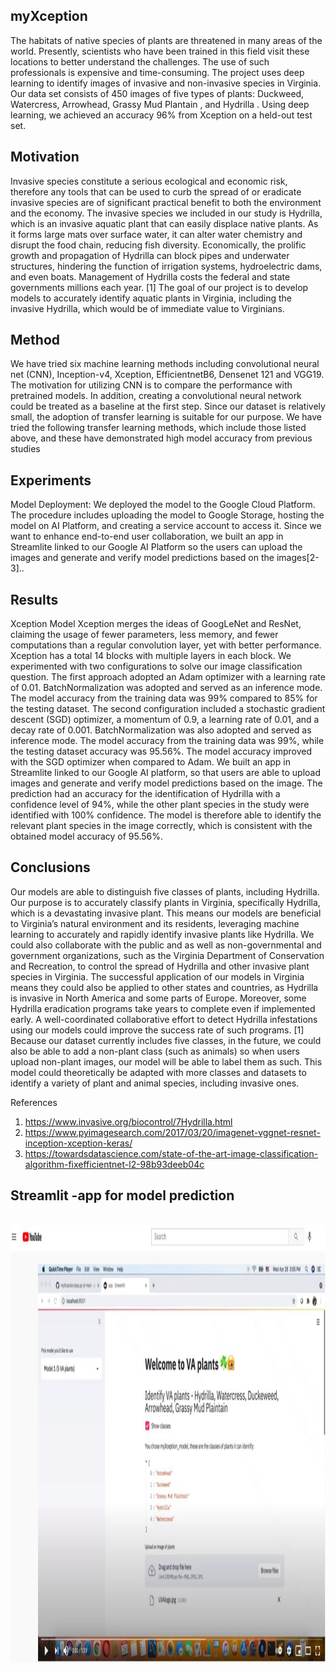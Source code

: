 ## myXception
The habitats of native species of plants are threatened in many areas of the world. Presently, scientists who have been trained in this field visit these locations to better understand the challenges. The use of such professionals is expensive and time-consuming.
The project uses deep learning to identify images of invasive and non-invasive species in Virginia. Our data set consists of 450 images of five types of plants: Duckweed, Watercress, Arrowhead, Grassy Mud Plantain , and Hydrilla . Using deep learning, we achieved an accuracy 96% from Xception on a held-out test set.
## Motivation
Invasive species constitute a serious ecological and economic risk, therefore any tools that can be used to curb the spread of or eradicate invasive species are of significant practical benefit to both the environment and the economy. The invasive species we included in our study is Hydrilla, which is an invasive aquatic plant that can easily displace native plants. As it forms large mats over surface water, it can alter water chemistry and disrupt the food chain, reducing fish diversity. Economically, the prolific growth and propagation of Hydrilla can block pipes and underwater structures, hindering the function of irrigation systems, hydroelectric dams, and even boats. Management of Hydrilla costs the federal and state governments millions each year. [1] The goal of our project is to develop models to accurately identify aquatic plants in Virginia, including the invasive Hydrilla, which would be of immediate value to Virginians.

## Method
We have tried six machine learning methods including convolutional neural net (CNN), Inception-v4, Xception, EfficientnetB6, Densenet 121 and VGG19. The motivation for utilizing CNN is to compare the performance with pretrained models. In addition, creating a convolutional neural network could be treated as a baseline at the first step. Since our dataset is relatively small, the adoption of transfer learning is suitable for our purpose. We have tried the following transfer learning methods, which include those listed above, and these have demonstrated high model accuracy from previous studies 

## Experiments
Model Deployment: We deployed the model to the Google Cloud Platform. The procedure includes uploading the model to Google Storage, hosting the model on AI Platform, and creating a service account to access it. Since we want to enhance end-to-end user collaboration, we built an app in Streamlite linked to our Google AI Platform so the users can upload the images and generate and verify model predictions based on the images[2-3]..

## Results 
Xception Model
Xception merges the ideas of GoogLeNet and ResNet, claiming the usage of fewer parameters, less memory, and fewer computations than a regular convolution layer, yet with better performance. Xception has a total 14 blocks with multiple layers in each block. We experimented with two configurations to solve our image classification question. The first approach adopted an Adam optimizer with a learning rate of 0.01. BatchNormalization was adopted and served as an inference mode. The model accuracy from the training data was 99% compared to 85% for the testing dataset. The second configuration included a stochastic gradient descent (SGD) optimizer, a momentum of 0.9, a learning rate of 0.01, and a decay rate of 0.001. BatchNormalization was also adopted and served as inference mode. The model accuracy from the training data was 99%, while the testing dataset accuracy was 95.56%. The model accuracy improved with the SGD optimizer when compared to Adam. 
We built an app in Streamlite linked to our Google AI platform, so that users are able to upload  images and generate and verify model predictions based on the image. The prediction had an accuracy for the identification of  Hydrilla with a  confidence level of 94%, while the other plant species  in the study were identified with 100% confidence. The model is therefore able to identify the relevant plant species in the image correctly, which is consistent with the obtained model accuracy of 95.56%. 

## Conclusions
Our models are able to distinguish five classes of plants, including Hydrilla. Our purpose is to accurately classify plants in Virginia, specifically Hydrilla, which is a devastating invasive plant. 
This means our models are beneficial to Virginia’s natural environment and its residents, leveraging machine learning to accurately and rapidly identify invasive plants like Hydrilla. We could also collaborate with the public and as well as non-governmental and government organizations, such as the Virginia Department of Conservation and Recreation, to control the spread of Hydrilla and other invasive plant species in Virginia. The successful application of our models in Virginia means they could also be applied to other states and countries, as Hydrilla is invasive in North America and some parts of Europe. Moreover, some Hydrilla eradication programs take years to complete even if implemented early. A well-coordinated collaborative effort to detect Hydrilla infestations using our models could improve the success rate of such programs. [1] 
Because our dataset currently includes five classes, in the future, we could also be able to add a non-plant class (such as animals) so when users upload non-plant images, our model will be able to label them as such. This model could theoretically be adapted with more classes and datasets to identify a variety of plant and animal species, including invasive ones.

References
1.	https://www.invasive.org/biocontrol/7Hydrilla.html
2.	https://www.pyimagesearch.com/2017/03/20/imagenet-vggnet-resnet-inception-xception-keras/ 
3.	https://towardsdatascience.com/state-of-the-art-image-classification-algorithm-fixefficientnet-l2-98b93deeb04c 


## Streamlit -app for model prediction
<br>
<img height = "700" src="https://github.com/gladieschanggoodluck/myXception/blob/main/image/VAplantPrediction.JPG"/>
<br>

